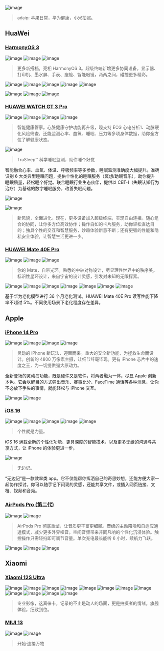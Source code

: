 ![image](https://user-images.githubusercontent.com/117549124/200152808-b4941978-0332-416b-8626-e7941ec6fc24.png)
> adaip: 苹果日常，华为健康，小米拍照。

## HuaWei

### [HarmonyOS 3](https://consumer.huawei.com/cn/harmonyos-3/) 

![image](https://user-images.githubusercontent.com/117549124/200151323-de5223d1-186c-4b00-b3bb-45a05dd102d1.png)
![image](https://user-images.githubusercontent.com/117549124/200151336-714e4512-2b87-43ce-a407-b0f2e97e89f0.png)
![image](https://user-images.githubusercontent.com/117549124/200151352-7a37c1a1-8200-485d-b312-365cd14df2af.png)
> 更多新搭档，亮相 HarmonyOS 3。超级终端新增更多协同设备，显示器、打印机、墨水屏、手表、座舱、智能眼镜，两两之间，碰撞更多精彩。

![image](https://user-images.githubusercontent.com/117549124/200151358-d3f0bbb1-ce92-4c38-b3e8-f3e715792296.png)
![image](https://user-images.githubusercontent.com/117549124/200151367-2ae322e2-ec9a-4a78-944a-f8812f5eb5c4.png)
![image](https://user-images.githubusercontent.com/117549124/200151375-d8f80656-b2af-482f-8fe6-1336fa8ac6f0.png)
![image](https://user-images.githubusercontent.com/117549124/200151388-9d214b84-c414-4e72-893f-b00311c38858.png)
![image](https://user-images.githubusercontent.com/117549124/200151391-57fd9700-8d97-4dfb-94ee-adeae17ce464.png)

![image](https://user-images.githubusercontent.com/117549124/200151449-2609c452-44d7-4b25-9cfd-4de6f6c408fd.png)
![image](https://user-images.githubusercontent.com/117549124/200151451-98d2b7ee-d6cc-4a32-80fd-44acb5c95966.png)
![image](https://user-images.githubusercontent.com/117549124/200151452-2589f698-8f41-4e52-8ecd-bb9e042cb0c4.png)

### [HUAWEI WATCH GT 3 Pro](https://consumer.huawei.com/cn/wearables/watch-gt3-pro-titanium/) 

![image](https://user-images.githubusercontent.com/117549124/200151204-a1630ead-e75c-4aee-bd9b-7a9c882984f9.png)
![image](https://user-images.githubusercontent.com/117549124/200151250-8be12ad8-262b-4aca-b265-b0df44c5dc64.png)
![image](https://user-images.githubusercontent.com/117549124/200151141-3c4a8e4e-6442-49f9-9ba5-e23da8e98975.png)
![image](https://user-images.githubusercontent.com/117549124/200151143-4f3a904b-2bf1-48e3-b93e-0a5a6bbcedb0.png)
> 智能健康管家。心脏健康守护功能再升级，现支持 ECG 心电分析1、动脉硬化风险筛查，还能监测心率、血氧、睡眠、压力等多项身体数据，助你全方位了解健康状态。

![image](https://user-images.githubusercontent.com/117549124/200151155-3608ae76-e6cc-4f5a-b568-f6be226641f7.png)
> TruSleep™ 科学睡眠监测，助你睡个好觉

智能融合心率、血氧、体温、呼吸频率等多参数，睡眠监测准确度大幅提升。准确识别 6 大类典型睡眠问题，提供个性化的睡眠服务（冥想/助眠音乐），助你提升睡眠质量，轻松睡个好觉。联合睡眠行业生态伙伴，提供以 CBT-I（失眠认知行为治疗）为基础的数字睡眠服务，改善失眠问题。

![image](https://user-images.githubusercontent.com/117549124/200151222-afa352f9-cb28-48e3-a76c-77a2bb9a340e.png)

![image](https://user-images.githubusercontent.com/117549124/200151285-7f6a1a84-0205-4f9e-88e9-15dfb4dd0608.png)
> 新风貌，全面进化。现在，更多设备加入超级终端，实现自由连接。随心组合的协同，让你多方位高效协作；操作自如的卡片服务，助你轻松直达目的；独具个性的交互和智慧服务，妙趣体验新意不断；还有更强的性能和隐私安全体验，让智慧生活更进一步。

### [HUAWEI Mate 40E Pro](https://consumer.huawei.com/cn/phones/mate40e-pro/)

![image](https://user-images.githubusercontent.com/117549124/200151619-c3dcf65e-bb85-4378-bcf9-c4bc37740101.png)
![image](https://user-images.githubusercontent.com/117549124/200151629-58868bbc-d608-443e-a78c-cf933ceefe35.png)
![image](https://user-images.githubusercontent.com/117549124/200151598-f659ea19-c942-40e8-bda4-85b6d02f7035.png)
> 你的 Mate，自带光环。熟悉的中轴对称设计，尽显理性世界中的秩序美。标识性星环设计，来自宇宙的设计灵感，引发对未知的⁠无⁠限⁠探⁠索⁠。

![image](https://user-images.githubusercontent.com/117549124/200151663-5bfe96da-f662-4053-9207-282ffe3028fb.png)
![image](https://user-images.githubusercontent.com/117549124/200151685-0d4734f7-7296-46f7-9486-077017d03391.png)
![image](https://user-images.githubusercontent.com/117549124/200151740-4cad5346-f99b-450f-96c8-14bf0ce9499d.png)
![image](https://user-images.githubusercontent.com/117549124/200151742-cce340d8-f22a-407c-8ba8-76e55df9dcf9.png)
![image](https://user-images.githubusercontent.com/117549124/200151747-a29c7e6c-5408-4e1b-9cc7-008269f67c3d.png)
![image](https://user-images.githubusercontent.com/117549124/200151743-f990164b-a866-45ac-b749-d0a9bd4ae40a.png)
![image](https://user-images.githubusercontent.com/117549124/200151736-5d5215c4-c12f-442f-8403-47c0a342db12.png)

基于华为老化模型进行 36 个月老化测试。HUAWEI Mate 40E Pro 读写性能下降率不超过 5%。不同使用场景下老化程度存在差异。

## Apple

### [iPhone 14 Pro](https://www.apple.com.cn/iphone-14-pro/)

![image](https://user-images.githubusercontent.com/117549124/200152032-4511c8db-22fc-4fd8-8790-d2f34bb79a3c.png)
![image](https://user-images.githubusercontent.com/117549124/200152325-e01c3a1c-46c7-472d-a284-ddedfa3b192d.png)
![image](https://user-images.githubusercontent.com/117549124/200152355-b3a196c1-585f-47a5-ae97-c1835621b35d.png)
![image](https://user-images.githubusercontent.com/117549124/200152359-3d382a5b-6df2-4446-838b-59c38535b718.png)
> 灵动的 iPhone 新玩法，迎面而来。重大的安全新功能，为拯救生命而设计。创新的 4800 万像素主摄，让细节纤毫毕现。更有 iPhone 芯片中的速度之王，为一切提供强大原动力。

全新登场的灵动岛功能，既是硬件又是软件，将两者融为一体，尽显 Apple 创新本色。它会以醒目的方式弹出音乐、赛事比分、FaceTime 通话等各种消息，让你不必放下手头的事情，就能轻松与 iPhone 交互。

![image](https://user-images.githubusercontent.com/117549124/200152350-ce8cff79-1726-4d38-a18c-3bd9a394dd34.png)
![image](https://user-images.githubusercontent.com/117549124/200152352-a9441d24-b4e1-4dc9-8127-28f833f9c29a.png)


### [iOS 16](https://www.apple.com.cn/ios/ios-16/)

![image](https://user-images.githubusercontent.com/117549124/200152363-ee568f15-bd2b-4cca-8c10-60fe473cc9fc.png)
![image](https://user-images.githubusercontent.com/117549124/200152370-c6d53a5d-d15f-4dc4-a9b5-45224432542a.png)
![image](https://user-images.githubusercontent.com/117549124/200152367-bc2eb4d9-076b-44b1-9bbe-9b634589477f.png)
![image](https://user-images.githubusercontent.com/117549124/200152365-4fecfb50-dfdb-4280-9e83-903bd5c969cf.png)
![image](https://user-images.githubusercontent.com/117549124/200152372-73642a8d-65f1-41b2-bc68-98ac96b43a23.png)
> 个性就是力量。

iOS 16 满载全新的个性化功能、更具深度的智能技术，以及更多无缝的沟通与共享方式，让 iPhone 的体验更进一步。

![image](https://user-images.githubusercontent.com/117549124/200152374-db3a6f9c-39a5-4737-8a0a-d62e0cdc3c1d.png)
> 无边记。 

“无边记”是一款效率类 app。它不仅能帮你挥洒自己的奇思妙想，还能方便大家一起协作探讨。你可以随手记下闪现的灵感，还能共享文件，或插入网页链接、文档、视频和音频。

### [AirPods Pro (第二代)](https://www.apple.com.cn/airpods-pro/)

![image](https://user-images.githubusercontent.com/117549124/200152333-3ac8c084-3985-498f-bd03-3f99c1339353.png)
![image](https://user-images.githubusercontent.com/117549124/200152340-aca7c44e-c58e-4825-a734-3f1d8aeb6952.png)
> AirPods Pro 彻底重塑，让音质更丰富更细腻。晋级的主动降噪和自适应通透模式，减少更多外界噪音。空间音频带来非同凡响的个性化沉浸体验。触控操作只需轻扫即可调节音量。单次充电最长能听 6 小时，续航力飞跃。

![image](https://user-images.githubusercontent.com/117549124/200152331-fbd172ee-eaec-486f-b8ef-68d1da7da431.png)
![image](https://user-images.githubusercontent.com/117549124/200152334-82925db0-c945-4519-b514-879c96f6dc81.png)
![image](https://user-images.githubusercontent.com/117549124/200152341-cad0e55e-11e5-404c-86cf-613b919bac18.png)


## Xiaomi

### [Xiaomi 12S Ultra](https://www.mi.com/mi12s-ultra) 

![image](https://user-images.githubusercontent.com/117549124/200152644-00691a90-0899-49b5-8c0c-8ced8dffe1e0.png)
![image](https://user-images.githubusercontent.com/117549124/200152645-0b038b1e-e49d-4662-a84b-cc6f97331c15.png)
![image](https://user-images.githubusercontent.com/117549124/200152646-976ce6f1-eb48-4e86-b77a-2d5feba0a5ba.png)
![image](https://user-images.githubusercontent.com/117549124/200152647-b6a48820-2feb-4188-ba4d-5661c9abda56.png)
![image](https://user-images.githubusercontent.com/117549124/200152648-2f28fa36-0587-4997-a0f9-a2c1d1b9656b.png)
![image](https://user-images.githubusercontent.com/117549124/200152649-c8e58fdb-b08f-453f-b8c5-35ffc913e508.png)
![image](https://user-images.githubusercontent.com/117549124/200152652-f07fe142-6f01-4a46-a2a7-e5aaf254cc60.png)
![image](https://user-images.githubusercontent.com/117549124/200152655-795020c8-187a-4dba-bfc5-6d077c0a9b12.png)
![image](https://user-images.githubusercontent.com/117549124/200152659-ccbfceb6-7ecb-4f78-b5ba-dd4daae9c240.png)
![image](https://user-images.githubusercontent.com/117549124/200152660-0bab8e68-aa71-4244-aeda-b65bb514dee1.png)
![image](https://user-images.githubusercontent.com/117549124/200152663-5c6767f4-0039-4538-a6de-2cd88909ce42.png)
![image](https://user-images.githubusercontent.com/117549124/200152673-af8b5c6c-54fb-43fa-a0b3-424478333b8f.png)
> 专业影像，这真徕卡，记录的不止是动人的场面，更是拍摄者的情绪，旗舰体验，细致到位。

### [MIUI 13](https://home.miui.com/)

![image](https://user-images.githubusercontent.com/117549124/200152739-c8f19330-d523-4334-bdee-7c4ffea824dc.png)
![image](https://user-images.githubusercontent.com/117549124/200152742-0dbc805b-cc49-4906-b149-5d8b16adcb60.png)
> 开始·连接万物

